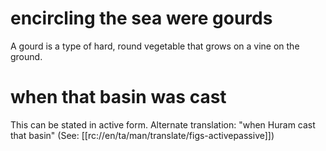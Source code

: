 # encircling the sea were gourds

A gourd is a type of hard, round vegetable that grows on a vine on the ground.

# when that basin was cast

This can be stated in active form. Alternate translation: "when Huram cast that basin" (See: [[rc://en/ta/man/translate/figs-activepassive]])


